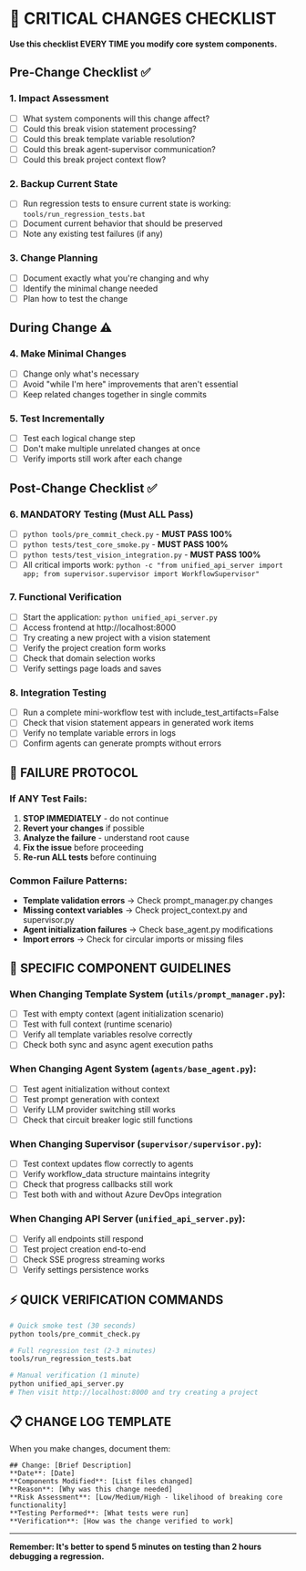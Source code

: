 # 🚨 CRITICAL CHANGES CHECKLIST

**Use this checklist EVERY TIME you modify core system components.**

## Pre-Change Checklist ✅

### 1. Impact Assessment
- [ ] What system components will this change affect?
- [ ] Could this break vision statement processing?
- [ ] Could this break template variable resolution?
- [ ] Could this break agent-supervisor communication?
- [ ] Could this break project context flow?

### 2. Backup Current State
- [ ] Run regression tests to ensure current state is working: `tools/run_regression_tests.bat`
- [ ] Document current behavior that should be preserved
- [ ] Note any existing test failures (if any)

### 3. Change Planning
- [ ] Document exactly what you're changing and why
- [ ] Identify the minimal change needed
- [ ] Plan how to test the change

## During Change ⚠️

### 4. Make Minimal Changes
- [ ] Change only what's necessary
- [ ] Avoid "while I'm here" improvements that aren't essential
- [ ] Keep related changes together in single commits

### 5. Test Incrementally  
- [ ] Test each logical change step
- [ ] Don't make multiple unrelated changes at once
- [ ] Verify imports still work after each change

## Post-Change Checklist ✅

### 6. MANDATORY Testing (Must ALL Pass)
- [ ] `python tools/pre_commit_check.py` - **MUST PASS 100%**
- [ ] `python tests/test_core_smoke.py` - **MUST PASS 100%**  
- [ ] `python tests/test_vision_integration.py` - **MUST PASS 100%**
- [ ] All critical imports work: `python -c "from unified_api_server import app; from supervisor.supervisor import WorkflowSupervisor"`

### 7. Functional Verification
- [ ] Start the application: `python unified_api_server.py`
- [ ] Access frontend at http://localhost:8000
- [ ] Try creating a new project with a vision statement
- [ ] Verify the project creation form works
- [ ] Check that domain selection works
- [ ] Verify settings page loads and saves

### 8. Integration Testing
- [ ] Run a complete mini-workflow test with include_test_artifacts=False
- [ ] Check that vision statement appears in generated work items
- [ ] Verify no template variable errors in logs
- [ ] Confirm agents can generate prompts without errors

## 🚨 FAILURE PROTOCOL

### If ANY Test Fails:
1. **STOP IMMEDIATELY** - do not continue
2. **Revert your changes** if possible
3. **Analyze the failure** - understand root cause
4. **Fix the issue** before proceeding
5. **Re-run ALL tests** before continuing

### Common Failure Patterns:
- **Template validation errors** → Check prompt_manager.py changes
- **Missing context variables** → Check project_context.py and supervisor.py
- **Agent initialization failures** → Check base_agent.py modifications
- **Import errors** → Check for circular imports or missing files

## 🎯 SPECIFIC COMPONENT GUIDELINES

### When Changing Template System (`utils/prompt_manager.py`):
- [ ] Test with empty context (agent initialization scenario)
- [ ] Test with full context (runtime scenario)  
- [ ] Verify all template variables resolve correctly
- [ ] Check both sync and async agent execution paths

### When Changing Agent System (`agents/base_agent.py`):
- [ ] Test agent initialization without context
- [ ] Test prompt generation with context
- [ ] Verify LLM provider switching still works
- [ ] Check that circuit breaker logic still functions

### When Changing Supervisor (`supervisor/supervisor.py`):
- [ ] Test context updates flow correctly to agents
- [ ] Verify workflow_data structure maintains integrity
- [ ] Check that progress callbacks still work
- [ ] Test both with and without Azure DevOps integration

### When Changing API Server (`unified_api_server.py`):
- [ ] Verify all endpoints still respond
- [ ] Test project creation end-to-end
- [ ] Check SSE progress streaming works
- [ ] Verify settings persistence works

## ⚡ QUICK VERIFICATION COMMANDS

```bash
# Quick smoke test (30 seconds)
python tools/pre_commit_check.py

# Full regression test (2-3 minutes)
tools/run_regression_tests.bat

# Manual verification (1 minute)
python unified_api_server.py
# Then visit http://localhost:8000 and try creating a project
```

## 📋 CHANGE LOG TEMPLATE

When you make changes, document them:

```
## Change: [Brief Description]
**Date**: [Date]
**Components Modified**: [List files changed]
**Reason**: [Why was this change needed]
**Risk Assessment**: [Low/Medium/High - likelihood of breaking core functionality]
**Testing Performed**: [What tests were run]
**Verification**: [How was the change verified to work]
```

---

**Remember: It's better to spend 5 minutes on testing than 2 hours debugging a regression.**